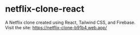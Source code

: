 # netflix-clone-react
A Netflix clone created using React, Tailwind CSS, and Firebase. \
Visit the site: https://netflix-clone-b91b4.web.app/
